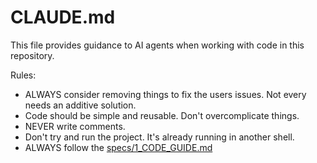 # CLAUDE.md

This file provides guidance to AI agents when working with code in this repository.

Rules:
- ALWAYS consider removing things to fix the users issues. Not every needs an additive solution.
- Code should be simple and reusable. Don't overcomplicate things.
- NEVER write comments.
- Don't try and run the project. It's already running in another shell.
- ALWAYS follow the [specs/1_CODE_GUIDE.md](specs/1_CODE_GUIDE.md)

